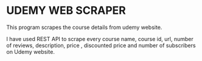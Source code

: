 # UDEMY WEB SCRAPER


This program scrapes the course details from udemy website.

I have used REST API to scrape every course name, course id, url, number of reviews, description, price , discounted price and number of subscribers on Udemy website.

